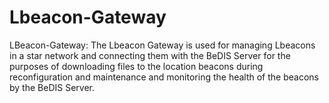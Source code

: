 # Lbeacon-Gateway

LBeacon-Gateway: The Lbeacon Gateway is used for managing Lbeacons in a star network and connecting them with the BeDIS Server for the purposes of downloading files to the location beacons during reconfiguration and maintenance and monitoring the health of the beacons by the BeDIS Server.
